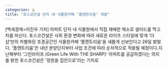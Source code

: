 ```yaml
---
categories: g
title: "포스코건설 단지 내 식물원카페 ‘플랜트리움’ 개발"
---
```

[백세경제=이진우 기자] 아파트 단지 내 식물원에서 직접 재배한 채소로 샐러드를 먹고 차를 마신다. 포스코건설은 사회 환경 변화에 따라 새로운 라이프 스타일에 맞게 &#39;더샵’만의 차별화된 조경공간인 식물원카페 ‘플랜트리움&#39;을 새롭게 선보인다고 26일 밝혔다. &#39;플랜트리움&#39;은 내년 분양단지부터 사업 조건에 따라 순차적으로 적용될 예정이다.지난해부터 ‘그린라이프 (Green Life With THE SHARP)&#39; 아파트를 공급하겠다는 의지를 밝힌 포스코건설은 &#39;정원을 집안으로&#39;라는 기치로
